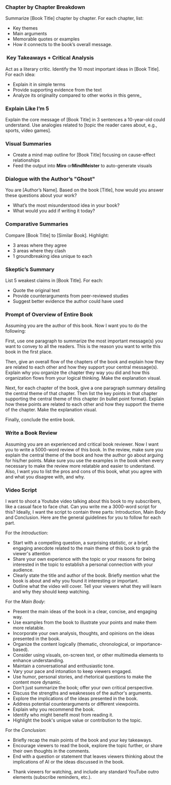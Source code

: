 
### Chapter by Chapter Breakdown

Summarize [Book Title] chapter by chapter. For each chapter, list:
* Key themes
* Main arguments
* Memorable quotes or examples
* How it connects to the book’s overall message.
###  ​Key Takeaways + Critical Analysis

Act as a literary critic. Identify the 10 most important ideas in [Book Title]. For each idea:
* Explain it in simple terms  
* Provide supporting evidence from the text  
* Analyze its originality compared to other works in this genre_

### Explain Like I’m 5

Explain the core message of [Book Title] in 3 sentences a 10-year-old could understand. Use analogies related to [topic the reader cares about, e.g., sports, video games].

### Visual Summaries

* Create a mind map outline for [Book Title] focusing on cause-effect relationships
* Feed the output into ​**Miro** or ​**MindMeister** to auto-generate visuals

### Dialogue with the Author’s "Ghost"

You are [Author’s Name]. Based on the book [Title], how would you answer these questions about your work?
* What’s the most misunderstood idea in your book?
* What would you add if writing it today?

### Comparative Summaries

Compare [Book Title] to [Similar Book]. Highlight:
* 3 areas where they agree  
* 3 areas where they clash  
* 1 groundbreaking idea unique to each

### Skeptic’s Summary

List 5 weakest claims in [Book Title]. For each:
* Quote the original text  
* Provide counterarguments from peer-reviewed studies  
* Suggest better evidence the author could have used


### Prompt of Overview of Entire Book

Assuming you are the author of this book. Now I want you to do the following:

First, use one paragraph to summarize the most important message(s) you want to convey to all the readers. This is the reason you want to write this book in the first place. 

Then, give an overall flow of the chapters of the book and explain how they are related to each other and how they support your central message(s). Explain why you organize the chapter they way you did and how this organization flows from your logical thinking. Make the explanation visual. 

Next, for each chapter of the book, give a one paragraph summary detailing the central theme of that chapter. Then list the key points in that chapter supporting the central theme of this chapter (in bullet point format). Explain how these points are related to each other and how they support the theme of the chapter. Make the explanation visual. 

Finally, conclude the entire book.

### Write a Book Review

Assuming you are an experienced and critical book reviewer. Now I want you to write a 5000-word review of this book. In the review, make sure you explain the central theme of the book and how the author go about arguing for his/her points. Make sure you use the examples in the book when every necessary to make the review more relatable and easier to understand. Also, I want you to list the pros and cons of this book, what you  agree with and what you disagree with, and why. 

### Video Script

I want to shoot a Youtube video talking about this book to my subscribers, like a casual face to face chat. Can you write me a 3000-word script for this? Ideally, I want the script to contain three parts: Introduction, Main Body and Conclusion. Here are the general guidelines for you to follow for each part.

For the *Introduction*:

* Start with a compelling question, a surprising statistic, or a brief, engaging anecdote related to the main theme of this book to grab the viewer's attention
* Share your own experience with the topic or your reasons for being interested in the topic to establish a personal connection with your audience.
* Clearly state the title and author of the book. Briefly mention what the book is about and why you found it interesting or important.
* Outline what the video will cover. Tell your viewers what they will learn and why they should keep watching.

For the *Main Body*:

* Present the main ideas of the book in a clear, concise, and engaging way.
* Use examples from the book to illustrate your points and make them more relatable.
* Incorporate your own analysis, thoughts, and opinions on the ideas presented in the book.
* Organize the content logically (thematic, chronological, or importance-based).
* Consider using visuals, on-screen text, or other multimedia elements to enhance understanding.
* Maintain a conversational and enthusiastic tone.
* Vary your pace and intonation to keep viewers engaged.
* Use humor, personal stories, and rhetorical questions to make the content more dynamic.
* Don't just summarize the book; offer your own critical perspective.
* Discuss the strengths and weaknesses of the author's arguments.
* Explore the implications of the ideas presented in the book.
* Address potential counterarguments or different viewpoints.
* Explain why you recommend the book.
* Identify who might benefit most from reading it.
* Highlight the book's unique value or contribution to the topic.

For the *Conclusion*:
* Briefly recap the main points of the book and your key takeaways.
* Encourage viewers to read the book, explore the topic further, or share their own thoughts in the comments.
* End with a question or statement that leaves viewers thinking about the implications of AI or the ideas discussed in the book.
- Thank viewers for watching, and include any standard YouTube outro elements (subscribe reminders, etc.).
